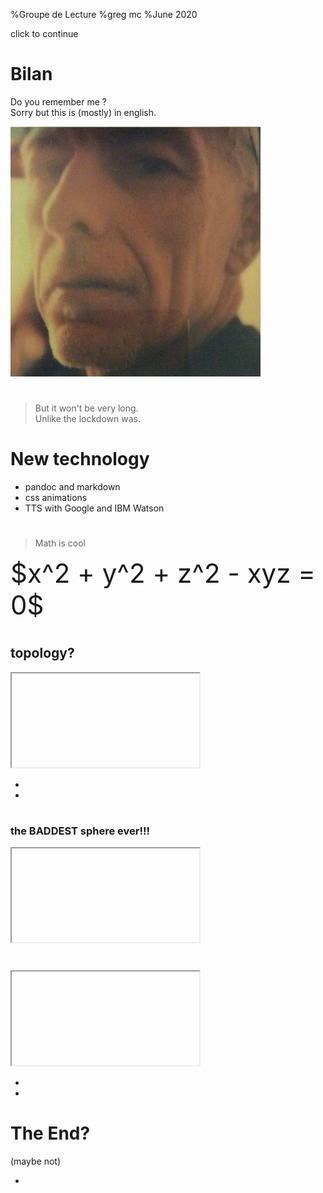 %Groupe de Lecture
%greg mc
%June 2020

click to continue

# Bilan

 Do you remember me ?  
 Sorry but this is (mostly) in english.

![](me.jpeg)

#

> But it won't be very long.  
Unlike the lockdown was.

<audio  data-autoplay ><source src="i_remember_all.mp3" ></audio>

# New technology

<audio  data-autoplay ><source src="you_see_ive.mp3" ></audio>
- pandoc and markdown
<audio  data-autoplay ><source src="these_are_for.mp3" ></audio>
- css animations
<audio  data-autoplay ><source src="this_is_very.mp3" ></audio>
- TTS with Google and IBM Watson 
<audio  data-autoplay ><source src="as_for_me.mp3" ></audio>

#

>Math is cool

<div style="font-size: 300%">$x^2 + y^2 + z^2 - xyz = 0$</div>

<audio  data-autoplay ><source src="we_could_do.mp3" ></audio>

#

## topology?

<audio  data-autoplay ><source src="or_something_more.mp3" ></audio>
<div class="wrap"><iframe data-src="torus.html" > </iframe></div>



- <audio  data-autoplay ><source src="it_very_cool.mp3" ></audio>
- <audio  data-autoplay ><source src="but_we_could.mp3" ></audio>

#
### the BADDEST sphere ever!!!

<div class="wrap"><iframe data-src="sw.html" > </iframe></div>


<audio src="sw.mp3" data-autoplay> </audio>

#

<div class="wrap"><iframe data-src="c3po.html" > </iframe></div>



- <audio  data-autoplay ><source src="that_was_much.mp3" ></audio>
- <audio  data-autoplay ><source src="dont_you_agree.mp3" ></audio>

# The End?

<audio  data-autoplay ><source src="good_luck_for.mp3" ></audio>

(maybe not)

- <audio  data-autoplay ><source src="questce_tu_fais.mp3" ></audio>
